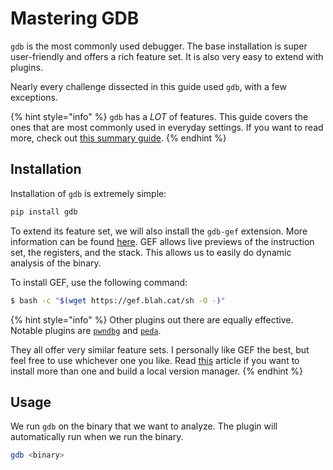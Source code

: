 # Mastering GDB

`gdb` is the most commonly used debugger. The base installation is super user-friendly and offers a rich feature set. It is also very easy to extend with plugins.

Nearly every challenge dissected in this guide used `gdb`, with a few exceptions.

{% hint style="info" %}
`gdb` has a *LOT* of features. This guide covers the ones that are most commonly used in everyday settings.  If you want to read more, check out [this summary guide](https://gist.github.com/integeruser/0c436a64e087b1c43b278761434cbbfa).
{% endhint %}

## Installation

Installation of `gdb` is extremely simple:

```bash
pip install gdb
```

To extend its feature set, we will also install the `gdb-gef` extension. More information can be found [here](https://github.com/hugsy/gef). GEF allows live previews of the instruction set, the registers, and the stack. This allows us to easily do dynamic analysis of the binary.

To install GEF, use the following command:

```bash
$ bash -c "$(wget https://gef.blah.cat/sh -O -)"
```

{% hint style="info" %}
Other plugins out there are equally effective. Notable plugins are [`pwndbg`](https://github.com/pwndbg/pwndbg) and [`peda`](https://github.com/longld/peda).

They all offer very similar feature sets. I personally like GEF the best, but feel free to use whichever one you like. Read [this](https://infosecwriteups.com/pwndbg-gef-peda-one-for-all-and-all-for-one-714d71bf36b8) article if you want to install more than one and build a local version manager.
{% endhint %}

## Usage

We run `gdb` on the binary that we want to analyze. The plugin will automatically run when we run the binary.

```bash
gdb <binary>
```